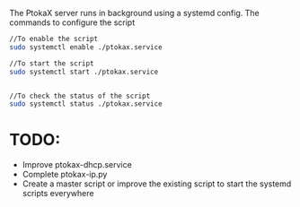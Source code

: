 The PtokaX server runs in background using a systemd config. The commands to configure the script
```sh
//To enable the script
sudo systemctl enable ./ptokax.service

//To start the script
sudo systemctl start ./ptokax.service


//To check the status of the script
sudo systemctl status ./ptokax.service
```


# TODO: 
- Improve ptokax-dhcp.service
- Complete ptokax-ip.py
- Create a master script or improve the existing script to start the systemd scripts everywhere